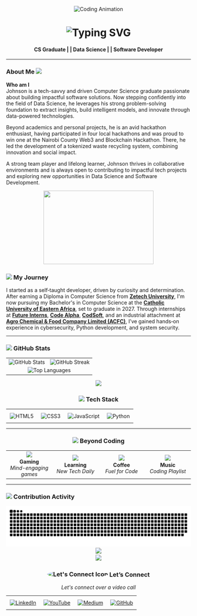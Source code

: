 <p align="center">
  <img 
    src="https://user-images.githubusercontent.com/74038190/225813708-98b745f2-7d22-48cf-9150-083f1b00d6c9.gif" 
    alt="Coding Animation" 
    width="500" 
    height="300" />
</p>

<h1 align="center">
  <img src="https://readme-typing-svg.herokuapp.com/?font=Righteous&size=35&center=true&vCenter=true&width=500&height=70&duration=4000&lines=Hey👋+I'm+Kamau+Johnson;CS+Graduate;Data+Scientist;Software+Developer;" alt="Typing SVG" />
</h1>


<h4 align="center">CS Graduate | | Data Science |  | Software Developer </h4>

---

### About Me <img src="https://media.giphy.com/media/bcKmIWkUMCjVm/giphy.gif" width="80"> 
**Who am I**  
Johnson is a tech-savvy and driven Computer Science graduate passionate about building impactful software solutions. Now stepping confidently into the field of Data Science, he leverages his strong problem-solving foundation to extract insights, build intelligent models, and innovate through data-powered technologies.

Beyond academics and personal projects, he is an avid hackathon enthusiast, having participated in four local hackathons and was proud to win one at the Nairobi County Web3 and Blockchain Hackathon. There, he led the development of a tokenized waste recycling system, combining innovation and social impact.

A strong team player and lifelong learner, Johnson thrives in collaborative environments and is always open to contributing to impactful tech projects and exploring new opportunities in Data Science and Software Development.
<div align="center">
  <img src="https://media.giphy.com/media/qgQUggAC3Pfv687qPC/giphy.gif" width="300" height="200" />
</div>

### <img src="https://media.giphy.com/media/VgCDAzcKvsR6OM0uWg/giphy.gif" width="50"> My Journey
I started as a self‑taught developer, driven by curiosity and determination. After earning a Diploma in Computer Science from [**Zetech University**](https://www.zetech.ac.ke), I'm now pursuing my Bachelor's in Computer Science at the [**Catholic University of Eastern Africa**](https://www.cuea.edu), set to graduate in 2027. Through internships at [**Future Interns**](https://futureinterns.com), [**Code Alpha**](https://www.codealpha.tech/internship.html), [**CodSoft**](https://www.codsoft.in), and an industrial attachment at [**Agro Chemical & Food Company Limited (ACFC)**](https://acfc.co.ke), I’ve gained hands‑on experience in cybersecurity, Python development, and system security.

---

### <img src="https://media.giphy.com/media/du3J3cXyzhj75IOgvA/giphy.gif" width="50"> GitHub Stats

<table align="center">
  <tr>
    <td align="center">
      <img src="https://github-readme-stats.vercel.app/api?username=Kamau-Johnson&show_icons=true&count_private=true&include_all_commits=true&theme=tokyonight&hide_border=false" width="380px" alt="GitHub Stats"/>
    </td>
    <td align="center">
      <img src="https://github-readme-streak-stats.herokuapp.com/?user=Kamau-Johnson&show_icons=true&locale=en&layout=compact&theme=tokyonight&hide_border=false" width="400px" alt="GitHub Streak"/>
    </td>
  </tr>
  <tr>
    <td colspan="2" align="center">
      <img src="https://github-readme-stats.vercel.app/api/top-langs?username=kamau-johnson&locale=en&layout=compact&card_width=500&langs_count=5&theme=tokyonight&hide_border=false" height="180px" alt="Top Languages"/>
    </td>
  </tr>
</table>

<p align="center">
  <img src="https://user-images.githubusercontent.com/73097560/115834477-dbab4500-a447-11eb-908a-139a6edaec5c.gif" width="300" />
</p>





<div align="center">
  
### <img src="https://media.giphy.com/media/WUlplcMpOCEmTGBtBW/giphy.gif" width="50"> Tech Stack

  <table>
    <tr>
      <td align="center" style="padding: 10px;">
        <img src="https://cdn.jsdelivr.net/gh/devicons/devicon/icons/html5/html5-original.svg" width="45" height="45" alt="HTML5" />
      </td>
      <td align="center" style="padding: 10px;">
        <img src="https://cdn.jsdelivr.net/gh/devicons/devicon/icons/css3/css3-original.svg" width="45" height="45" alt="CSS3" />
      </td>
      <td align="center" style="padding: 10px;">
        <img src="https://cdn.jsdelivr.net/gh/devicons/devicon/icons/javascript/javascript-original.svg" width="45" height="45" alt="JavaScript" />
      </td>
      <td align="center" style="padding: 10px;">
        <img src="https://cdn.jsdelivr.net/gh/devicons/devicon/icons/python/python-original.svg" width="45" height="45" alt="Python" />
      </td>
    </tr>
  </table>

</div>

-----

<h3 align="center">
  <img src="https://media.giphy.com/media/L1R1tvI9svkIWwpVYr/giphy.gif" width="50" />
  Beyond Coding
</h3>


</div>

<table align="center">
<tr>
<td align="center" width="25%">
<img src="https://user-images.githubusercontent.com/74038190/212284087-bbe7e430-757e-4901-90bf-4cd2ce3e1852.gif" width="50"><br>
<strong>Gaming</strong><br>
<em>Mind-engaging games</em>
</td>
<td align="center" width="25%">
<img src="https://user-images.githubusercontent.com/74038190/212284158-e840e285-664b-44d7-b79b-e264b5e54825.gif" width="50"><br>
<strong>Learning</strong><br>
<em>New Tech Daily</em>
</td>
<td align="center" width="25%">
<img src="https://user-images.githubusercontent.com/74038190/212284100-561aa473-3905-4a80-b561-0d28506553ee.gif" width="50"><br>
<strong>Coffee</strong><br>
<em>Fuel for Code</em>
</td>
<td align="center" width="25%">
<img src="https://user-images.githubusercontent.com/74038190/212284136-03988914-d899-44b4-b1d9-4eeccf656e44.gif" width="50"><br>
<strong>Music</strong><br>
<em>Coding Playlist</em>
</td>
</tr>
</table>

---

### <img src="https://media.giphy.com/media/M9gbBd9nbDrOTu1Mqx/giphy.gif" width="50"> Contribution Activity
<div align="center">
  <img src="https://raw.githubusercontent.com/Platane/snk/output/github-contribution-grid-snake.svg" alt="Snake animation" />
</div>

<div align="center">
  <img src="https://capsule-render.vercel.app/api?type=waving&color=gradient&height=60&section=footer"/>
</div>

<div align="center">
  <img src="https://readme-typing-svg.herokuapp.com/?font=Righteous&size=25&center=true&vCenter=true&width=600&height=50&duration=4000&lines=Thanks+for+visiting;Let's+build+something+amazing+together" />
</div>

<div align="center">

<div align="center">

  <h3>
    <img src="https://hebbkx1anhila5yf.public.blob.vercel-storage.com/Contact-ESHFirSSF5aehivXidpwXLCURbMlZb.png" width="80" style="border-radius: 80%; vertical-align: middle;" alt="Let's Connect Icon">
    <span style="vertical-align: middle;">Let’s Connect</span>
  </h3>

  <p><em>Let's connect over a video call</em></p>


<div align="center">

  <table>
    <tr>
      <td align="center" style="padding: 10px;">
        <a href="https://www.linkedin.com/in/kamau-johnson-4bab25276/">
          <img src="https://img.icons8.com/color/50/111111/linkedin.png" alt="LinkedIn"/>
        </a>
      </td>
      <td align="center" style="padding: 10px;">
        <a href="https://www.youtube.com/@Kamau_Johnson">
          <img src="https://img.icons8.com/color/50/111111/youtube-play.png" alt="YouTube"/>
        </a>
      </td>
      <td align="center" style="padding: 10px;">
        <a href="https://medium.com/@Kamau_Johnson">
          <img src="https://img.icons8.com/color/50/111111/medium-monogram.png" alt="Medium"/>
        </a>
      </td>
      <td align="center" style="padding: 10px;">
        <a href="https://github.com/Kamau-Johnson">
          <img src="https://img.icons8.com/color/50/111111/github.png" alt="GitHub"/>
        </a>
      </td>
    </tr>
  </table>

</div>





